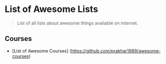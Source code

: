 
List of Awesome Lists
=====

> List of all lists about awesome things available on internet.


Courses
---
  - [List of Awesome Courses] (https://github.com/prakhar1989/awesome-courses)
